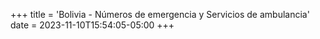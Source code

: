 +++
title = 'Bolivia - Números de emergencia y Servicios de ambulancia'
date = 2023-11-10T15:54:05-05:00
+++
